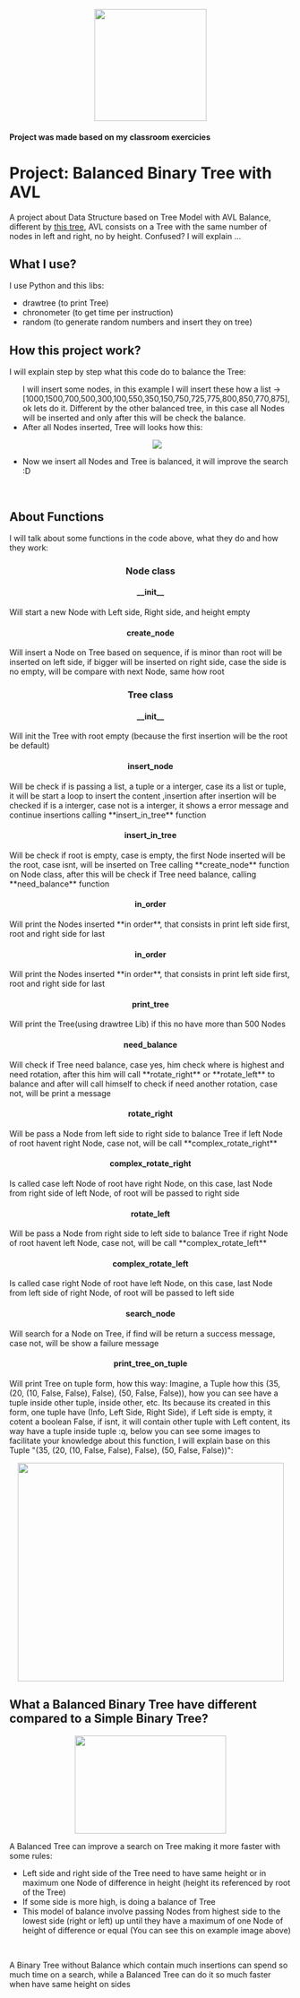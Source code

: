 <p align="center">
  <img width="200" height="200" style="align=center;" src="https://ssmic.com/UploadedFiles/images/transparent%20tree.png">
</p>

#### Project was made based on my classroom exercicies

<h1 style"align-text=center;"> Project: Balanced Binary Tree with AVL </h1>
 A project about Data Structure based on Tree Model with AVL Balance, different by <a href="https://github.com/wandreuscv/balanced_binary_search_tree">this tree</a>, AVL consists on a Tree with the same number of nodes in left and right, no by height. Confused? I will explain ...

## What I use?

I use Python and this libs:
    <ul>
      <li> drawtree (to print Tree) </li>
      <li> chronometer (to get time per instruction) </li>
      <li> random (to generate random numbers and insert they on tree) </li>
    </ul>

## How this project work?

I will explain step by step what this code do to balance the Tree:
  <ul>
    I will insert some nodes, in this example I will insert these how a list -> [1000,1500,700,500,300,100,550,350,150,750,725,775,800,850,770,875], ok lets do it.
    Different by the other balanced tree, in this case all Nodes will be inserted and only after this will be check the balance.
    <br>
	<li> After all Nodes inserted, Tree will looks how this: </li>
	<p align="center">
	<img src="https://i.ibb.co/WVXp9zR/Balanced-Tree-Step-01.png" border="0">
	</p>
	<li>Now we insert all Nodes and Tree is balanced, it will improve the search :D</li>
  </ul>
<br>

## About Functions

I will talk about some functions in the code above, what they do and how they work:
<br>

<h3 align="center">Node class</h3>
<h4 align="center">__init__</h4><p> Will start a new Node with Left side, Right side, and height empty </p> <h4 align="center">create_node</h4><p> Will insert a Node on Tree based on sequence, if is minor than root will be inserted on left side, if bigger will be inserted on right side, case the side is no empty, will be compare with next Node, same how root  </p>
<h3 align="center">Tree class</h3> <h4 align="center">__init__</h4><p> Will init the Tree with root empty (because the first insertion will be the root be default) </p> <h4 align="center">insert_node</h4><p> Will be check if is passing a list, a tuple or a interger, case its a list or tuple, it will be start a loop to insert the content ,insertion after insertion will be checked if is a interger, case not is a interger, it shows a error message and continue insertions calling **insert_in_tree** function</p> <h4 align="center">insert_in_tree</h4><p> Will be check if root is empty, case is empty, the first Node inserted will be the root, case isnt, will be inserted on Tree calling  **create_node** function on Node class, after this will be check if Tree need balance, calling **need_balance** function</p> <h4 align="center">in_order</h4><p> Will print the Nodes inserted **in order**, that consists in print left side first, root and right side for last</p> <h4 align="center">in_order</h4><p> Will print the Nodes inserted **in order**, that consists in print left side first, root and right side for last</p> <h4 align="center">print_tree</h4><p> Will print the Tree(using drawtree Lib) if this no have more than 500 Nodes</p> <h4 align="center">need_balance</h4><p> Will check if Tree need balance, case yes, him check where is highest and need rotation, after this him will call **rotate_right** or **rotate_left** to balance and after will call himself to check if need another rotation, case not, will be print a message</p> <h4 align="center">rotate_right</h4><p> Will be pass a Node from left side to right side to balance Tree if left Node of root havent right Node, case not, will be call **complex_rotate_right**</p> <h4 align="center">complex_rotate_right</h4><p> Is called case left Node of root have right Node, on this case, last Node from right side of left Node, of root will be passed to right side </p> <h4 align="center">rotate_left</h4><p> Will be pass a Node from right side to left side to balance Tree if right Node of root havent left Node, case not, will be call **complex_rotate_left**</p> <h4 align="center">complex_rotate_left</h4><p> Is called case right Node of root have left Node, on this case, last Node from left side of right Node, of root will be passed to left side </p> <h4 align="center">search_node</h4><p> Will search for a Node on Tree, if find will be return a success message, case not, will be show a failure message </p> <h4 align="center">print_tree_on_tuple</h4><p> Will print Tree on tuple form, how this way: 
Imagine, a Tuple how this (35, (20, (10, False, False), False), (50, False, False)), how you can see have a tuple inside other tuple, inside other, etc. Its because its created in this form, one tuple have (Info, Left Side, Right Side), if Left side is empty, it cotent a boolean False, if isnt, it will contain other tuple with Left content, its way have a tuple inside tuple :q, below you can see some images to facilitate your knowledge about this function, I will explain base on this Tuple "(35, (20, (10, False, False), False), (50, False, False))":</p>
<p align="center">
<img width="475" height="390" style="align=center;" src="https://i.ibb.co/WDg1bFm/Balanced-Tree-Tuple-Form.png">
</p>
<p></p>

## What a Balanced Binary Tree have different compared to a Simple Binary Tree?

<p align="center">
<img width="270" height="175" style="align=center;" src="https://i1.wp.com/www.techiedelight.com/wp-content/uploads/Height-Balanced-Tree-2.png?zoom=2.625&resize=368%2C275&ssl=1">
</p>

<p align="left">
  A Balanced Tree can improve a search on Tree making it more faster with some rules:
    <ul>
      <li> Left side and right side of the Tree need to have same height or in maximum one Node of difference in height (height its referenced by root of the Tree)</li>
      <li> If some side is more high, is doing a balance of Tree </li>
      <li> This model of balance involve passing Nodes from highest side to the lowest side (right or left) up until they have a maximum of one Node of height of difference or equal (You can see this on example image above)</li>
    </ul>
</p>
<br>
<p align="left">
  A Binary Tree without Balance which contain much insertions can spend so much time on a search, while a Balanced Tree can do it so much faster when have same height on sides
</p>
